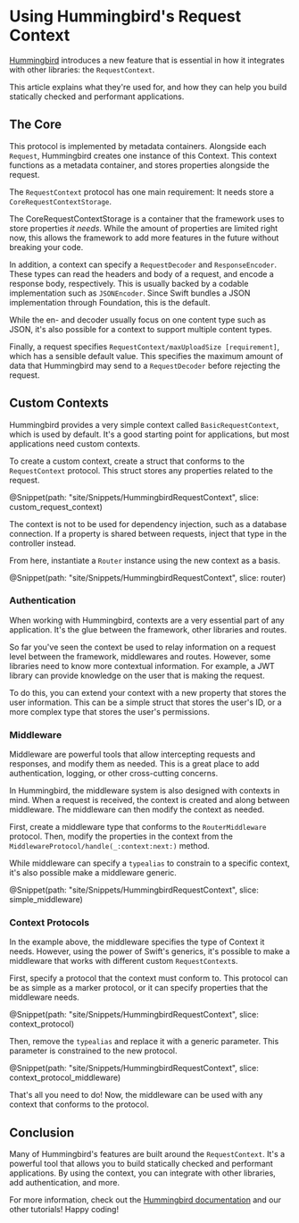 # Using Hummingbird's Request Context

[Hummingbird](https://hummingbird.codes) introduces a new feature that is essential in how it integrates with other libraries: the ``RequestContext``.

This article explains what they're used for, and how they can help you build statically checked and performant applications.

## The Core

This protocol is implemented by metadata containers. Alongside each ``Request``, Hummingbird creates one instance of this Context. This context functions as a metadata container, and stores properties alongside the request.

The ``RequestContext`` protocol has one main requirement: It needs store a ``CoreRequestContextStorage``.

The CoreRequestContextStorage is a container that the framework uses to store properties _it needs_. While the amount of properties are limited right now, this allows the framework to add more features in the future without breaking your code.

In addition, a context can specify a ``RequestDecoder`` and ``ResponseEncoder``. These types can read the headers and body of a request, and encode a response body, respectively. This is usually backed by a codable implementation such as ``JSONEncoder``. Since Swift bundles a JSON implementation through Foundation, this is the default.

While the en- and decoder usually focus on one content type such as JSON, it's also possible for a context to support multiple content types.

Finally, a request specifies ``RequestContext/maxUploadSize [requirement]``, which has a sensible default value. This specifies the maximum amount of data that Hummingbird may send to a ``RequestDecoder`` before rejecting the request.

## Custom Contexts

Hummingbird provides a very simple context called ``BasicRequestContext``, which is used by default. It's a good starting point for applications, but most applications need custom contexts.

To create a custom context, create a struct that conforms to the ``RequestContext`` protocol. This struct stores any properties related to the request.

@Snippet(path: "site/Snippets/HummingbirdRequestContext", slice: custom_request_context)

The context is not to be used for dependency injection, such as a database connection. If a property is shared between requests, inject that type in the controller instead. <!-- TODO: Tutorial -->

From here, instantiate a ``Router`` instance using the new context as a basis.

@Snippet(path: "site/Snippets/HummingbirdRequestContext", slice: router)

### Authentication

When working with Hummingbird, contexts are a very essential part of any application. It's the glue between the framework, other libraries and routes.

So far you've seen the context be used to relay information on a request level between the framework, middlewares and routes. However, some libraries need to know more contextual information. For example, a JWT library can provide knowledge on the user that is making the request.

To do this, you can extend your context with a new property that stores the user information. This can be a simple struct that stores the user's ID, or a more complex type that stores the user's permissions.

### Middleware

<!-- TODO: Middleware tutorial -->

Middleware are powerful tools that allow intercepting requests and responses, and modify them as needed. This is a great place to add authentication, logging, or other cross-cutting concerns.

In Hummingbird, the middleware system is also designed with contexts in mind. When a request is received, the context is created and along between middleware. The middleware can then modify the context as needed.

First, create a middleware type that conforms to the ``RouterMiddleware`` protocol. Then, modify the properties in the context from the ``MiddlewareProtocol/handle(_:context:next:)`` method.

While middleware can specify a `typealias` to constrain to a specific context, it's also possible make a middleware generic.

@Snippet(path: "site/Snippets/HummingbirdRequestContext", slice: simple_middleware)

### Context Protocols

In the example above, the middleware specifies the type of Context it needs. However, using the power of Swift's generics, it's possible to make a middleware that works with different custom ``RequestContext``s.

First, specify a protocol that the context must conform to. This protocol can be as simple as a marker protocol, or it can specify properties that the middleware needs.

@Snippet(path: "site/Snippets/HummingbirdRequestContext", slice: context_protocol)

Then, remove the `typealias` and replace it with a generic parameter. This parameter is constrained to the new protocol.

@Snippet(path: "site/Snippets/HummingbirdRequestContext", slice: context_protocol_middleware)

That's all you need to do! Now, the middleware can be used with any context that conforms to the protocol.

## Conclusion

Many of Hummingbird's features are built around the ``RequestContext``. It's a powerful tool that allows you to build statically checked and performant applications. By using the context, you can integrate with other libraries, add authentication, and more.

For more information, check out the [Hummingbird documentation](https://docs.hummingbird.codes) and our other tutorials! Happy coding!